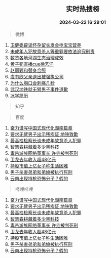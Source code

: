 <div align="center"><h2>实时热搜榜</h2><h4>2024-03-22 16:29:01</h4></div>

> 微博  

1. [卫健委辟谣怀孕留长发会抢宝宝营养](https://s.weibo.com/weibo?q=%23%E5%8D%AB%E5%81%A5%E5%A7%94%E8%BE%9F%E8%B0%A3%E6%80%80%E5%AD%95%E7%95%99%E9%95%BF%E5%8F%91%E4%BC%9A%E6%8A%A2%E5%AE%9D%E5%AE%9D%E8%90%A5%E5%85%BB%23&t=31&band_rank=1&Refer=top)<br />
2. [未成年人犯故意杀人等重罪要依法追究刑责](https://s.weibo.com/weibo?q=%23%E6%9C%AA%E6%88%90%E5%B9%B4%E4%BA%BA%E7%8A%AF%E6%95%85%E6%84%8F%E6%9D%80%E4%BA%BA%E7%AD%89%E9%87%8D%E7%BD%AA%E8%A6%81%E4%BE%9D%E6%B3%95%E8%BF%BD%E7%A9%B6%E5%88%91%E8%B4%A3%23&t=31&band_rank=2&Refer=top)<br />
3. [数览各地河湖生态治理成效](https://s.weibo.com/weibo?q=%23%E6%95%B0%E8%A7%88%E5%90%84%E5%9C%B0%E6%B2%B3%E6%B9%96%E7%94%9F%E6%80%81%E6%B2%BB%E7%90%86%E6%88%90%E6%95%88%23&t=31&band_rank=3&Refer=top)<br />
4. [黄子韬直播cue徐艺洋](https://s.weibo.com/weibo?q=%23%E9%BB%84%E5%AD%90%E9%9F%AC%E7%9B%B4%E6%92%ADcue%E5%BE%90%E8%89%BA%E6%B4%8B%23&t=31&band_rank=4&Refer=top)<br />
5. [赵丽颖和替身合照](https://s.weibo.com/weibo?q=%23%E8%B5%B5%E4%B8%BD%E9%A2%96%E5%92%8C%E6%9B%BF%E8%BA%AB%E5%90%88%E7%85%A7%23&t=31&band_rank=5&Refer=top)<br />
6. [虞书欣父亲退出被强执公司](https://s.weibo.com/weibo?q=%23%E8%99%9E%E4%B9%A6%E6%AC%A3%E7%88%B6%E4%BA%B2%E9%80%80%E5%87%BA%E8%A2%AB%E5%BC%BA%E6%89%A7%E5%85%AC%E5%8F%B8%23&t=31&band_rank=6&Refer=top)<br />
7. [为什么胸口会刺痛几秒](https://s.weibo.com/weibo?q=%23%E4%B8%BA%E4%BB%80%E4%B9%88%E8%83%B8%E5%8F%A3%E4%BC%9A%E5%88%BA%E7%97%9B%E5%87%A0%E7%A7%92%23&t=31&band_rank=7&Refer=top)<br />
8. [武汉地铁就无臂男子事件道歉](https://s.weibo.com/weibo?q=%23%E6%AD%A6%E6%B1%89%E5%9C%B0%E9%93%81%E5%B0%B1%E6%97%A0%E8%87%82%E7%94%B7%E5%AD%90%E4%BA%8B%E4%BB%B6%E9%81%93%E6%AD%89%23&t=31&band_rank=8&Refer=top)<br />
9. [冰学简历](https://s.weibo.com/weibo?q=%E5%86%B0%E5%AD%A6%E7%AE%80%E5%8E%86&t=31&band_rank=9&Refer=top)<br />

> 知乎  


> 百度  

1. [奋力谱写中国式现代化湖南篇章](https://www.baidu.com/s?wd=%E5%A5%8B%E5%8A%9B%E8%B0%B1%E5%86%99%E4%B8%AD%E5%9B%BD%E5%BC%8F%E7%8E%B0%E4%BB%A3%E5%8C%96%E6%B9%96%E5%8D%97%E7%AF%87%E7%AB%A0&sa=fyb_news&rsv_dl=fyb_news)<br />
2. [要求无臂男子出示残疾证 地铁致歉](https://www.baidu.com/s?wd=%E8%A6%81%E6%B1%82%E6%97%A0%E8%87%82%E7%94%B7%E5%AD%90%E5%87%BA%E7%A4%BA%E6%AE%8B%E7%96%BE%E8%AF%81+%E5%9C%B0%E9%93%81%E8%87%B4%E6%AD%89&sa=fyb_news&rsv_dl=fyb_news)<br />
3. [最高检检察长谈未成年故意杀人犯罪](https://www.baidu.com/s?wd=%E6%9C%80%E9%AB%98%E6%A3%80%E6%A3%80%E5%AF%9F%E9%95%BF%E8%B0%88%E6%9C%AA%E6%88%90%E5%B9%B4%E6%95%85%E6%84%8F%E6%9D%80%E4%BA%BA%E7%8A%AF%E7%BD%AA&sa=fyb_news&rsv_dl=fyb_news)<br />
4. [智慧春耕藏着多少黑科技](https://www.baidu.com/s?wd=%E6%99%BA%E6%85%A7%E6%98%A5%E8%80%95%E8%97%8F%E7%9D%80%E5%A4%9A%E5%B0%91%E9%BB%91%E7%A7%91%E6%8A%80&sa=fyb_news&rsv_dl=fyb_news)<br />
5. [毒杀游族网络董事长 许垚被判死刑](https://www.baidu.com/s?wd=%E6%AF%92%E6%9D%80%E6%B8%B8%E6%97%8F%E7%BD%91%E7%BB%9C%E8%91%A3%E4%BA%8B%E9%95%BF+%E8%AE%B8%E5%9E%9A%E8%A2%AB%E5%88%A4%E6%AD%BB%E5%88%91&sa=fyb_news&rsv_dl=fyb_news)<br />
6. [卫龙去年收入超48亿元](https://www.baidu.com/s?wd=%E5%8D%AB%E9%BE%99%E5%8E%BB%E5%B9%B4%E6%94%B6%E5%85%A5%E8%B6%8548%E4%BA%BF%E5%85%83&sa=fyb_news&rsv_dl=fyb_news)<br />
7. [持股市值上亿女子称生活困难](https://www.baidu.com/s?wd=%E6%8C%81%E8%82%A1%E5%B8%82%E5%80%BC%E4%B8%8A%E4%BA%BF%E5%A5%B3%E5%AD%90%E7%A7%B0%E7%94%9F%E6%B4%BB%E5%9B%B0%E9%9A%BE&sa=fyb_news&rsv_dl=fyb_news)<br />
8. [男子杀害弟弟和弟媳被执行死刑](https://www.baidu.com/s?wd=%E7%94%B7%E5%AD%90%E6%9D%80%E5%AE%B3%E5%BC%9F%E5%BC%9F%E5%92%8C%E5%BC%9F%E5%AA%B3%E8%A2%AB%E6%89%A7%E8%A1%8C%E6%AD%BB%E5%88%91&sa=fyb_news&rsv_dl=fyb_news)<br />
9. [云南出现持枪恐怖分子？假的](https://www.baidu.com/s?wd=%E4%BA%91%E5%8D%97%E5%87%BA%E7%8E%B0%E6%8C%81%E6%9E%AA%E6%81%90%E6%80%96%E5%88%86%E5%AD%90%EF%BC%9F%E5%81%87%E7%9A%84&sa=fyb_news&rsv_dl=fyb_news)<br />

> 哔哩哔哩  

1. [奋力谱写中国式现代化湖南篇章](https://www.baidu.com/s?wd=%E5%A5%8B%E5%8A%9B%E8%B0%B1%E5%86%99%E4%B8%AD%E5%9B%BD%E5%BC%8F%E7%8E%B0%E4%BB%A3%E5%8C%96%E6%B9%96%E5%8D%97%E7%AF%87%E7%AB%A0&sa=fyb_news&rsv_dl=fyb_news)<br />
2. [要求无臂男子出示残疾证 地铁致歉](https://www.baidu.com/s?wd=%E8%A6%81%E6%B1%82%E6%97%A0%E8%87%82%E7%94%B7%E5%AD%90%E5%87%BA%E7%A4%BA%E6%AE%8B%E7%96%BE%E8%AF%81+%E5%9C%B0%E9%93%81%E8%87%B4%E6%AD%89&sa=fyb_news&rsv_dl=fyb_news)<br />
3. [最高检检察长谈未成年故意杀人犯罪](https://www.baidu.com/s?wd=%E6%9C%80%E9%AB%98%E6%A3%80%E6%A3%80%E5%AF%9F%E9%95%BF%E8%B0%88%E6%9C%AA%E6%88%90%E5%B9%B4%E6%95%85%E6%84%8F%E6%9D%80%E4%BA%BA%E7%8A%AF%E7%BD%AA&sa=fyb_news&rsv_dl=fyb_news)<br />
4. [智慧春耕藏着多少黑科技](https://www.baidu.com/s?wd=%E6%99%BA%E6%85%A7%E6%98%A5%E8%80%95%E8%97%8F%E7%9D%80%E5%A4%9A%E5%B0%91%E9%BB%91%E7%A7%91%E6%8A%80&sa=fyb_news&rsv_dl=fyb_news)<br />
5. [毒杀游族网络董事长 许垚被判死刑](https://www.baidu.com/s?wd=%E6%AF%92%E6%9D%80%E6%B8%B8%E6%97%8F%E7%BD%91%E7%BB%9C%E8%91%A3%E4%BA%8B%E9%95%BF+%E8%AE%B8%E5%9E%9A%E8%A2%AB%E5%88%A4%E6%AD%BB%E5%88%91&sa=fyb_news&rsv_dl=fyb_news)<br />
6. [卫龙去年收入超48亿元](https://www.baidu.com/s?wd=%E5%8D%AB%E9%BE%99%E5%8E%BB%E5%B9%B4%E6%94%B6%E5%85%A5%E8%B6%8548%E4%BA%BF%E5%85%83&sa=fyb_news&rsv_dl=fyb_news)<br />
7. [持股市值上亿女子称生活困难](https://www.baidu.com/s?wd=%E6%8C%81%E8%82%A1%E5%B8%82%E5%80%BC%E4%B8%8A%E4%BA%BF%E5%A5%B3%E5%AD%90%E7%A7%B0%E7%94%9F%E6%B4%BB%E5%9B%B0%E9%9A%BE&sa=fyb_news&rsv_dl=fyb_news)<br />
8. [男子杀害弟弟和弟媳被执行死刑](https://www.baidu.com/s?wd=%E7%94%B7%E5%AD%90%E6%9D%80%E5%AE%B3%E5%BC%9F%E5%BC%9F%E5%92%8C%E5%BC%9F%E5%AA%B3%E8%A2%AB%E6%89%A7%E8%A1%8C%E6%AD%BB%E5%88%91&sa=fyb_news&rsv_dl=fyb_news)<br />
9. [云南出现持枪恐怖分子？假的](https://www.baidu.com/s?wd=%E4%BA%91%E5%8D%97%E5%87%BA%E7%8E%B0%E6%8C%81%E6%9E%AA%E6%81%90%E6%80%96%E5%88%86%E5%AD%90%EF%BC%9F%E5%81%87%E7%9A%84&sa=fyb_news&rsv_dl=fyb_news)<br />
